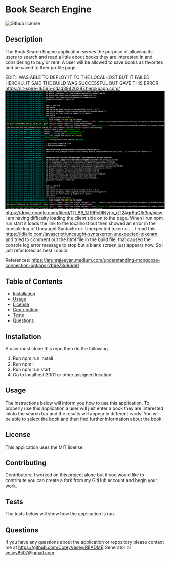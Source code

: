  # Book Search Engine
          
  ![Github license]()

  ## Description
  The Book Search Engine application serves the purpose of allowing its users to search and read a little about books they are interested in and considering to buy or rent. A user will be allowed to save books as favorites and be saved to their profile page. 

  EDIT:I WAS ABLE TO DEPLOY IT TO THE LOCALHOST BUT IT FAILED HEROKU. IT SAID THE BUILD WAS SUCCESSFUL BUT  GAVE THIS ERROR.
  https://lit-spire-16565-cdad39426287.herokuapp.com/ 
  ![Alt text](image.png)
  https://drive.google.com/file/d/1TLB6_1Zf9Pv9INyj-v_dT24gr6gQfk3m/view 
  I am having difficulty loading the client side on to the page. When i run npm run start it loads the link to the localhost but then showed an error in the console log of
   Uncaught SyntaxError: Unexpected token <..... I read this https://idiallo.com/javascript/uncaught-syntaxerror-unexpected-token#n and tried to comment out the html file in the build file, that caused the console log error message to stop but a blank screen just appears now. So I just refactored as best I could.

   References:
   https://arunrajeevan.medium.com/understanding-mongoose-connection-options-2b6e73d96de1 
   

## Table of Contents
  * [Installation](#installation)
  * [Usage](#usage)
  * [License](#license)
  * [Contributing](#contributing)
  * [Tests](#tests)
  * [Questions](#questions)
          
## Installation
  A user must clone this repo then do the following.
  1. Run npm run install
  2. Run npm i
  3. Run npm run start 
  4. Go to localhost:3001 or other assigned location.

## Usage
  The instructions below will inform you how to use this application.
  To properly use this application a user will just enter a book they are interested ininto the search bar and the results will appear in different cards. You will be able to select the book and then find further information about the book. 

## License
  This application uses the MIT license.

## Contributing
  Contributors: 
  I worked on this project alone but if you would like to contribute you can create a fork from my GitHub account and begin your work.

## Tests
  The tests below will show how the application is run.
  

## Questions
  If you have any questions about the application or repository please contact me at 
  https://github.com/CoreyVesey/README Generator or
  vesey8507@gmail.com

